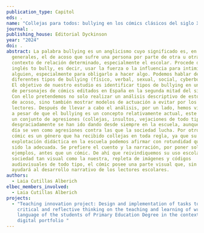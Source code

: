 ```yaml
---
publication_type: Capitol
eds: .
name: "Collejas para todos: bullying en los cómics clásicos del siglo XX"
journal: .
publishing_house: Editorial Dyckinson
year: "2024"
doi: .
abstract: La palabra bullying es un anglicismo cuyo significado es, en líneas
  generales, el de acoso que sufre una persona por parte de otra u otras en un
  contexto de relación determinado, especialmente el escolar. Procede del verbo
  inglés to bully, es decir, usar la fuerza o la influencia para intimidar a
  alguien, especialmente para obligarlo a hacer algo. Podemos hablar de
  diferentes tipos de bullying (físico, verbal, sexual, social, cyberbullying).
  El objetivo de nuestro estudio es identificar tipos de bullying en un conjunto
  de personajes de cómics editados en España en la segunda mitad del siglo XX.
  Con ello pretendemos no solo realizar un análisis descriptivo de estos tipos
  de acoso, sino también mostrar modelos de actuación a evitar por los jóvenes
  lectores. Después de llevar a cabo el análisis, por un lado, hemos visto que,
  a pesar de que el bullying es un concepto relativamente actual, este refiere
  un conjunto de agresiones (collejas, insultos, vejaciones de todo tipo) que
  desgraciadamente se han ido dando desde siempre en la escuela, aunque hoy en
  día se ven como agresiones contra las que la sociedad lucha. Por otro lado, el
  cómic es un género que ha recibido collejas en toda regla, ya que su lectura y
  explotación didáctica en la escuela podemos afirmar con rotundidad que no ha
  sido la adecuada. Se prefiere el cuento y la narración, por poner solo unos
  ejemplos, antes que un cómic. De ahí que reivindiquemos su uso escolar. En una
  sociedad tan visual como la nuestra, repleta de imágenes y códigos
  audiovisuales de todo tipo, el cómic posee una parte visual que, sin duda,
  ayudará al desarrollo narrativo de los lectores escolares.
authors:
  - Laia Cutillas Alberich
elbec_members_involved:
  - Laia Cutillas Alberich
projects:
  - "Teaching innovation project: Design and implementation of tasks to promote
    critical and reflective thinking on the teaching and learning of written
    language of the students of Primary Education Degree in the context of the
    digital portfolio "
---
```

